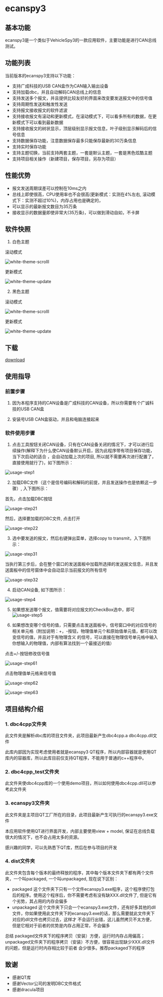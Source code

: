 # ecanspy3

## 基本功能

ecanspy3是一个类似于VehicleSpy3的一款应用软件，主要功能是进行CAN总线测试。

## 功能列表

当前版本的ecanspy3支持以下功能：

+ 支持广成科技的USB CAN盒作为CAN输入输出设备
+ 支持加载dbc，并且自动解码CAN总线上的信息
+ 支持发送多个报文，并且提供比较友好的界面来改变要发送报文中的信号值
+ 支持周期性发送和触发性发送
+ 支持报文接收报文的软件滤波
+ 支持接收报文有滚动和更新模式，在滚动模式下，可以看多所有的数据，在更新模式下可以看到最新数据
+ 支持接收报文的树状显示，顶层级别显示报文信息，叶子级别显示解码后的信号信息
+ 支持数据保存功能，注意数据保存最多只能保存最新的30万条信息
+ 支持实时保存功能
+ 支持主题切换，当前支持两套主题，一套是默认主题，一套是黑色炫酷主题
+ 支持项目相关操作（新建项目，保存项目，另存为项目）

## 性能优势

+ 报文发送周期误差可以控制在10ms之内
+ 总线上即使很高，CPU使用率也不会很高(更新模式：实测在4%左右, 滚动模式下：实测不超过10%)，内存占用也是确定的，
+ 可以显示的最新报文数目为35万条
+ 接收显示的数据量即使非常大(35万条)，可以做到滑动自如，不卡屏

## 软件快照

1. 白色主题

滚动模式

![white-theme-scrolll](./docs/white-theme-scroll.png "白色主题滚动模式运行效果")

更新模式

![white-theme-update](./docs/white-theme-update.png "白色主题更新模式运行效果")

2. 黑色主题

滚动模式

![white-theme-scrolll](./docs/black-theme-scroll.png "黑色主题滚动模式运行效果")

更新模式

![white-theme-update](./docs/black-theme-update.png "黑色主题更新模式运行效果")

## 下载

[download](./dist/v1.0.zip "V1.0版本下载链接")


## 使用指导

### 前置步骤

1. 因为本程序支持的CAN设备是广成科技的CAN设备，所以你需要有个广诚科技的USB CAN盒

2. 安装号USB CAN盒驱动，并且和电脑连接起来

### 软件使用步骤

1. 点击工具按钮关闭CAN设备，只有在CAN设备关闭的情况下，才可以进行后续操作(解释下为什么使CAN设备默认开启，因为此程序带有项目保存功能，当下次启动的适合
，会自动加载上次的项目, 所以就不需要再次进行配置了，直接使用就行了)，如下图所示：

![usage-step1](./docs/usage-step1.png "关闭CAN设备")

2. 加载DBC文件（这个是信号编码和解码的前提，并且发送操作也是依赖这一步骤）, 入下图所示：

首先，点击加载DBC按钮

![usage-step21](./docs/usage-step21.png "点击加载dbc按钮")

然后，选择要加载的DBC文件, 点击打开

![usage-step22](./docs/usage-step22.png "选择DBC文件，点击打开")

3. 选中要发送的报文，然后右键弹出菜单，选择copy to transmit，入下图所示：

![usage-step31](./docs/usage-step31.png "添加发送报文")

当执行第三步后，会在整个窗口的发送面板中加载所选择的发送报文信息，并且发送面板中的信号窗体中会自动显示当前报文的所有信号

![usage-step32](./docs/usage-step32.png "显示所有要发送的报文")

4. 启动CAN设备, 如下图所示：

![usage-step4](./docs/usage-step4.png "启动CAN设备")

5. 如果想发送哪个报文，值需要将对应报文的CheckBox选中，即可
![usage-step5](./docs/usage-step5.png "发送报文")

6. 如果想改变哪个信号的值，只需要点击发送面板中，信号窗口中的对应信号的相关单元格（附加说明：+，-按钮，物理值单元个和原始值单元值，都可以改变信号的值，并且对于有物理含义
的信号，可以直接在物理信号单元格中输入你想输入的物理值，内部有算法找到一个最接近的值）

点击+/-按钮修改信号值

![usage-step61](./docs/usage-step61.png "点击+/-按钮修改信号值")

点击物理值单元格来信号值

![usage-step62](./docs/usage-step62.png "直接输入物理值来改变信号值")

![usage-step63](./docs/usage-step63.png "直接选中物理值状态来改变信号值")

## 项目结构介绍

### 1. dbc4cpp文件夹 

此文件夹是解析dbc库的项目文件夹，此项目最新产生dbc4cpp.a dbc4cpp.dll文件

此库内部因为实现考虑使用者就是ecanspy3 QT程序，所以内部容器就是使用QT库内的容器库，所以此库目前仅支持QT程序，不能用于普通的c++程序中。

### 2. dbc4cpp_test文件夹

此文件夹使dbc4cpp库的一个使用demo项目，所以如何使用dbc4cpp.dll可以参考此文件夹


### 3. ecanspy3文件夹

此文件夹是主项目QT工厂所在的目录，此项目最新产生可执行的ecanspy3.exe文件

本应用软件使用QT进行界面开发，内部主要使用view + model, 保证在总线负载很大的情况下，也不会占用太多的资源。

感兴趣的同学，可以先熟悉下QT库，然后在参与项目的开发

### 4. dist文件夹

此文件夹包含每个版本的最终释放的程序，其中每个版本文件夹下都有两个文件夹，一个叫packaged, 一个叫unpackaged, 现在说下区别：

+ packaged 这个文件夹下只有一个文件ecanspy3.exe程序，这个程序使打包后的程序。使用这个程序后，你不需要考虑有没有缺XXX.dll文件了, 但是它有个劣势，其占用的内存会偏多
+ unpackaged 这个文件夹下只会一个ecanspy3.exe文件，还有好多其他的dll文件，你如果使用此文件夹下的ecanspy3.exe的话，那么需要就此文件夹下对应的dll文件也拷贝过去，这样才
不会运行出错，这儿虽然拷贝不太方便，但是它相对于前者的优势是内存占用正常，不会偏多

总结 packaged文件夹下的程序拷贝（安装）方便，运行时内存占用偏高；unpackaged文件夹下的程序拷贝（安装）不方便，很容易出现缺少XXX.dll文件的问题，但是运行时内存相比较于前者
会少很多。推荐packaged下的程序

## 致谢
+ 感谢QT库
+ 感谢Vector公司的发明DBC文件格式
+ 感谢dracula项目
